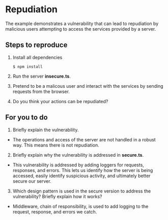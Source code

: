 # Repudiation

The example demonstrates a vulnerability that can lead to repudiation by malicious users attempting to access the services provided by a server.

## Steps to reproduce

1. Install all dependencies

    `$ npm install`

2. Run the server __insecure.ts__.

3. Pretend to be a malicous user and interact with the services by sending requests from the browser.

4. Do you think your actions can be repudiated?

## For you to do

1. Briefly explain the vulnerability.
- The operations and access of the server are not handled in a robust way. This means there is not repudiation.
2. Briefly explain why the vulnerability is addressed in __secure.ts__.
- This vulnerability is addressed by adding loggers for requests, responses, and errors. This lets us identify how the server is being accessed, easily identify suspicious activity, and ultimately better secure our server.
3. Which design pattern is used in the secure version to address the vulnerability? Briefly explain how it works?
- Middleware, chain of responsibility, is used to add logging to the request, response, and errors we catch. 